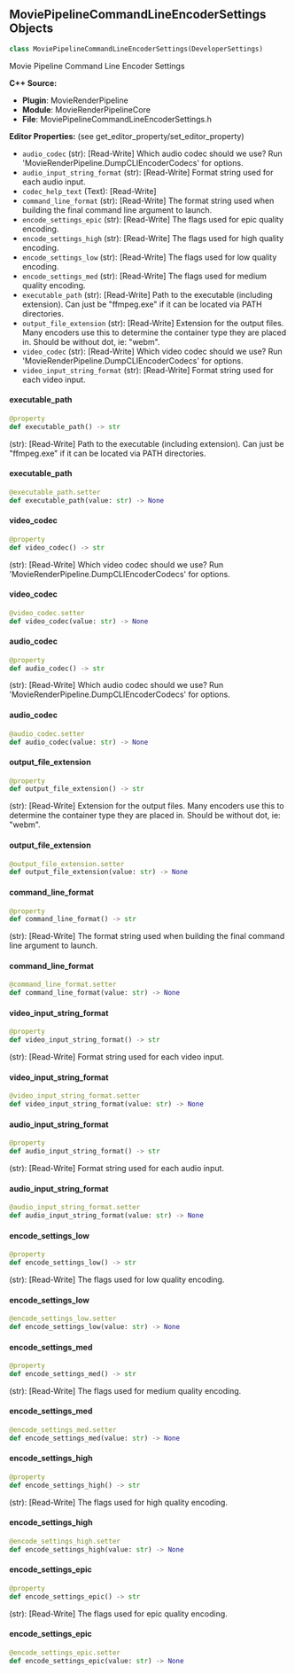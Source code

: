 ## MoviePipelineCommandLineEncoderSettings Objects

```python
class MoviePipelineCommandLineEncoderSettings(DeveloperSettings)
```

Movie Pipeline Command Line Encoder Settings

**C++ Source:**

- **Plugin**: MovieRenderPipeline
- **Module**: MovieRenderPipelineCore
- **File**: MoviePipelineCommandLineEncoderSettings.h

**Editor Properties:** (see get_editor_property/set_editor_property)

- ``audio_codec`` (str):  [Read-Write] Which audio codec should we use? Run 'MovieRenderPipeline.DumpCLIEncoderCodecs' for options.
- ``audio_input_string_format`` (str):  [Read-Write] Format string used for each audio input.
- ``codec_help_text`` (Text):  [Read-Write]
- ``command_line_format`` (str):  [Read-Write] The format string used when building the final command line argument to launch.
- ``encode_settings_epic`` (str):  [Read-Write] The flags used for epic quality encoding.
- ``encode_settings_high`` (str):  [Read-Write] The flags used for high quality encoding.
- ``encode_settings_low`` (str):  [Read-Write] The flags used for low quality encoding.
- ``encode_settings_med`` (str):  [Read-Write] The flags used for medium quality encoding.
- ``executable_path`` (str):  [Read-Write] Path to the executable (including extension). Can just be "ffmpeg.exe" if it can be located via PATH directories.
- ``output_file_extension`` (str):  [Read-Write] Extension for the output files. Many encoders use this to determine the container type they are placed in. Should be without dot, ie: "webm".
- ``video_codec`` (str):  [Read-Write] Which video codec should we use? Run 'MovieRenderPipeline.DumpCLIEncoderCodecs' for options.
- ``video_input_string_format`` (str):  [Read-Write] Format string used for each video input.

<a id="unreal.MoviePipelineCommandLineEncoderSettings.executable_path"></a>

#### executable_path

```python
@property
def executable_path() -> str
```

(str):  [Read-Write] Path to the executable (including extension). Can just be "ffmpeg.exe" if it can be located via PATH directories.

<a id="unreal.MoviePipelineCommandLineEncoderSettings.executable_path"></a>

#### executable_path

```python
@executable_path.setter
def executable_path(value: str) -> None
```

<a id="unreal.MoviePipelineCommandLineEncoderSettings.video_codec"></a>

#### video_codec

```python
@property
def video_codec() -> str
```

(str):  [Read-Write] Which video codec should we use? Run 'MovieRenderPipeline.DumpCLIEncoderCodecs' for options.

<a id="unreal.MoviePipelineCommandLineEncoderSettings.video_codec"></a>

#### video_codec

```python
@video_codec.setter
def video_codec(value: str) -> None
```

<a id="unreal.MoviePipelineCommandLineEncoderSettings.audio_codec"></a>

#### audio_codec

```python
@property
def audio_codec() -> str
```

(str):  [Read-Write] Which audio codec should we use? Run 'MovieRenderPipeline.DumpCLIEncoderCodecs' for options.

<a id="unreal.MoviePipelineCommandLineEncoderSettings.audio_codec"></a>

#### audio_codec

```python
@audio_codec.setter
def audio_codec(value: str) -> None
```

<a id="unreal.MoviePipelineCommandLineEncoderSettings.output_file_extension"></a>

#### output_file_extension

```python
@property
def output_file_extension() -> str
```

(str):  [Read-Write] Extension for the output files. Many encoders use this to determine the container type they are placed in. Should be without dot, ie: "webm".

<a id="unreal.MoviePipelineCommandLineEncoderSettings.output_file_extension"></a>

#### output_file_extension

```python
@output_file_extension.setter
def output_file_extension(value: str) -> None
```

<a id="unreal.MoviePipelineCommandLineEncoderSettings.command_line_format"></a>

#### command_line_format

```python
@property
def command_line_format() -> str
```

(str):  [Read-Write] The format string used when building the final command line argument to launch.

<a id="unreal.MoviePipelineCommandLineEncoderSettings.command_line_format"></a>

#### command_line_format

```python
@command_line_format.setter
def command_line_format(value: str) -> None
```

<a id="unreal.MoviePipelineCommandLineEncoderSettings.video_input_string_format"></a>

#### video_input_string_format

```python
@property
def video_input_string_format() -> str
```

(str):  [Read-Write] Format string used for each video input.

<a id="unreal.MoviePipelineCommandLineEncoderSettings.video_input_string_format"></a>

#### video_input_string_format

```python
@video_input_string_format.setter
def video_input_string_format(value: str) -> None
```

<a id="unreal.MoviePipelineCommandLineEncoderSettings.audio_input_string_format"></a>

#### audio_input_string_format

```python
@property
def audio_input_string_format() -> str
```

(str):  [Read-Write] Format string used for each audio input.

<a id="unreal.MoviePipelineCommandLineEncoderSettings.audio_input_string_format"></a>

#### audio_input_string_format

```python
@audio_input_string_format.setter
def audio_input_string_format(value: str) -> None
```

<a id="unreal.MoviePipelineCommandLineEncoderSettings.encode_settings_low"></a>

#### encode_settings_low

```python
@property
def encode_settings_low() -> str
```

(str):  [Read-Write] The flags used for low quality encoding.

<a id="unreal.MoviePipelineCommandLineEncoderSettings.encode_settings_low"></a>

#### encode_settings_low

```python
@encode_settings_low.setter
def encode_settings_low(value: str) -> None
```

<a id="unreal.MoviePipelineCommandLineEncoderSettings.encode_settings_med"></a>

#### encode_settings_med

```python
@property
def encode_settings_med() -> str
```

(str):  [Read-Write] The flags used for medium quality encoding.

<a id="unreal.MoviePipelineCommandLineEncoderSettings.encode_settings_med"></a>

#### encode_settings_med

```python
@encode_settings_med.setter
def encode_settings_med(value: str) -> None
```

<a id="unreal.MoviePipelineCommandLineEncoderSettings.encode_settings_high"></a>

#### encode_settings_high

```python
@property
def encode_settings_high() -> str
```

(str):  [Read-Write] The flags used for high quality encoding.

<a id="unreal.MoviePipelineCommandLineEncoderSettings.encode_settings_high"></a>

#### encode_settings_high

```python
@encode_settings_high.setter
def encode_settings_high(value: str) -> None
```

<a id="unreal.MoviePipelineCommandLineEncoderSettings.encode_settings_epic"></a>

#### encode_settings_epic

```python
@property
def encode_settings_epic() -> str
```

(str):  [Read-Write] The flags used for epic quality encoding.

<a id="unreal.MoviePipelineCommandLineEncoderSettings.encode_settings_epic"></a>

#### encode_settings_epic

```python
@encode_settings_epic.setter
def encode_settings_epic(value: str) -> None
```

<a id="unreal.MoviePipelineConfigBase"></a>